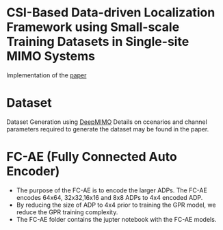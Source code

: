 # CSI-Based Data-driven Localization Framework using Small-scale Training Datasets in Single-site MIMO Systems
Implementation of the [paper](https://arxiv.org/abs/2304.11455)
# Dataset 
Dataset Generation using [DeepMIMO](https://www.deepmimo.net/) 
Details on ccenarios and channel parameters required to generate the dataset may be found in the paper. 
# FC-AE (Fully Connected Auto Encoder)
- The purpose of the FC-AE is to encode the larger ADPs. The FC-AE encodes 64x64, 32x32,16x16 and 8x8 ADPs to 4x4 encoded ADP. 
- By reducing the size of ADP to 4x4 prior to training the GPR model, we reduce the GPR training complexity. 
- The FC-AE folder contains the jupter notebook with the FC-AE models. 
